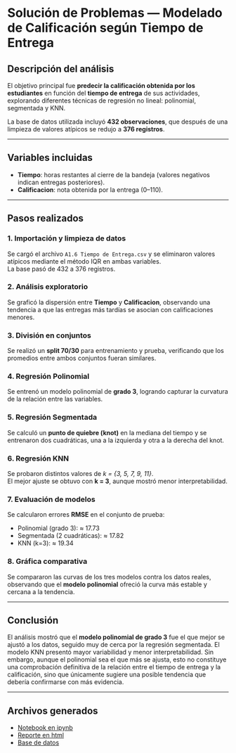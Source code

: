 # Solución de Problemas — Modelado de Calificación según Tiempo de Entrega

## Descripción del análisis
El objetivo principal fue **predecir la calificación obtenida por los estudiantes** en función del **tiempo de entrega** de sus actividades, explorando diferentes técnicas de regresión no lineal: polinomial, segmentada y KNN.

La base de datos utilizada incluyó **432 observaciones**, que después de una limpieza de valores atípicos se redujo a **376 registros**.

---

## Variables incluidas
- **Tiempo**: horas restantes al cierre de la bandeja (valores negativos indican entregas posteriores).  
- **Calificacion**: nota obtenida por la entrega (0–110).  

---

## Pasos realizados

### **1. Importación y limpieza de datos**
Se cargó el archivo `A1.6 Tiempo de Entrega.csv` y se eliminaron valores atípicos mediante el método IQR en ambas variables.  
La base pasó de 432 a 376 registros.

### **2. Análisis exploratorio**
Se graficó la dispersión entre **Tiempo** y **Calificacion**, observando una tendencia a que las entregas más tardías se asocian con calificaciones menores.

### **3. División en conjuntos**
Se realizó un **split 70/30** para entrenamiento y prueba, verificando que los promedios entre ambos conjuntos fueran similares.

### **4. Regresión Polinomial**
Se entrenó un modelo polinomial de **grado 3**, logrando capturar la curvatura de la relación entre las variables.

### **5. Regresión Segmentada**
Se calculó un **punto de quiebre (knot)** en la mediana del tiempo y se entrenaron dos cuadráticas, una a la izquierda y otra a la derecha del knot.

### **6. Regresión KNN**
Se probaron distintos valores de *k = {3, 5, 7, 9, 11}*.  
El mejor ajuste se obtuvo con **k = 3**, aunque mostró menor interpretabilidad.

### **7. Evaluación de modelos**
Se calcularon errores **RMSE** en el conjunto de prueba:  
- Polinomial (grado 3): ≈ 17.73  
- Segmentada (2 cuadráticas): ≈ 17.82  
- KNN (k=3): ≈ 19.34  

### **8. Gráfica comparativa**
Se compararon las curvas de los tres modelos contra los datos reales, observando que el **modelo polinomial** ofreció la curva más estable y cercana a la tendencia.

---

## Conclusión
El análisis mostró que el **modelo polinomial de grado 3** fue el que mejor se ajustó a los datos, seguido muy de cerca por la regresión segmentada. El modelo KNN presentó mayor variabilidad y menor interpretabilidad. Sin embargo, aunque el polinomial sea el que más se ajusta, esto no constituye una comprobación definitiva de la relación entre el tiempo de entrega y la calificación, sino que únicamente sugiere una posible tendencia que debería confirmarse con más evidencia.

---

## Archivos generados
- [Notebook en ipynb](Regresion_no_Lineal.ipynb)  
- [Reporte en html](Regresion_no_Lineal.html)  
- [Base de datos](Base_de_Datos_Tiempo_de_Entrega.csv)  

